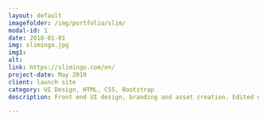 ```yaml
---
layout: default
imagefolder: /img/portfolio/slim/
modal-id: 1
date: 2018-01-01
img: slimingo.jpg
img1: 
alt: 
link: https://slimingo.com/en/
project-date: May 2019
client: launch site
category: UI Design, HTML, CSS, Bootstrap
description: Front end UI design, branding and asset creation. Edited existing site bootstrap html/css template elements to fit design.

---
```

